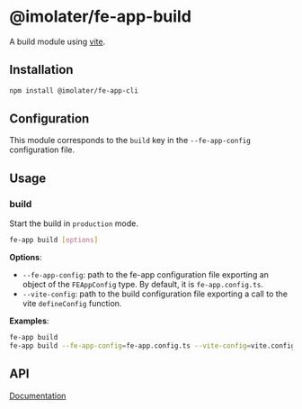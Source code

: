 # @imolater/fe-app-build

A build module using [vite](https://vitejs.dev/).

## Installation

```bash
npm install @imolater/fe-app-cli
```

## Configuration

This module corresponds to the `build` key in the `--fe-app-config` configuration file.

## Usage

### build

Start the build in `production` mode.

```bash
fe-app build [options]
```

**Options**:

* `--fe-app-config`: path to the fe-app configuration file exporting an object of the `FEAppConfig` type. By default, it is `fe-app.config.ts`.
* `--vite-config`: path to the build configuration file exporting a call to the vite `defineConfig` function.

**Examples**:

```bash
fe-app build
fe-app build --fe-app-config=fe-app.config.ts --vite-config=vite.config.ts
```

## API

[Documentation](./docs/api/README.md)
